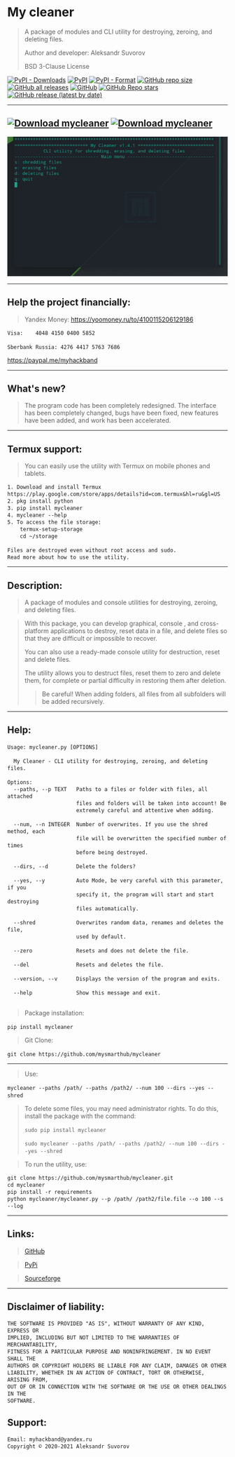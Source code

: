 My cleaner
===

>A package of modules and CLI utility for destroying, zeroing, and deleting files.
> 
>Author and developer: Aleksandr Suvorov
> 
>BSD 3-Clause License

[![PyPI - Downloads](https://img.shields.io/pypi/dm/mycleaner?label=pypi%20downloads)](https://pypi.org/project/mycleaner/)
[![PyPI](https://img.shields.io/pypi/v/mycleaner)](https://pypi.org/project/mycleaner/)
[![PyPI - Format](https://img.shields.io/pypi/format/mycleaner)](https://pypi.org/project/mycleaner/)
[![GitHub repo size](https://img.shields.io/github/repo-size/mysmarthub/mycleaner)](https://github.com/mysmarthub/mycleaner/)
[![GitHub all releases](https://img.shields.io/github/downloads/mysmarthub/mycleaner/total?label=github%20downloads)](https://github.com/mysmarthub/mycleaner/)
[![GitHub](https://img.shields.io/github/license/mysmarthub/mycleaner?style=flat-square)](https://github.com/mysmarthub/mycleaner/)
[![GitHub Repo stars](https://img.shields.io/github/stars/mysmarthub/mycleaner?style=social)](https://github.com/mysmarthub/mycleaner)
[![GitHub release (latest by date)](https://img.shields.io/github/v/release/mysmarthub/mycleaner)](https://github.com/mysmarthub/mycleaner/)


---
[![Download mycleaner](https://a.fsdn.com/con/app/sf-download-button)](https://sourceforge.net/projects/mycleaner-package/files/latest/download)
[![Download mycleaner](https://img.shields.io/sourceforge/dt/mycleaner-package.svg)](https://sourceforge.net/projects/mycleaner-package/files/latest/download)
---

![Mycleaner](https://github.com/mysmarthub/mycleaner/raw/master/images/my_cleaner_logo.png)

---

Help the project financially:
---
>Yandex Money:
https://yoomoney.ru/to/4100115206129186

    Visa:    4048 4150 0400 5852

    Sberbank Russia: 4276 4417 5763 7686

https://paypal.me/myhackband

---

What's new?
---
> The program code has been completely redesigned. 
> The interface has been completely changed, 
> bugs have been fixed, new features have been added, 
> and work has been accelerated.

---
Termux support:
---

> You can easily use the utility with Termux 
> on mobile phones and tablets.

    1. Download and install Termux https://play.google.com/store/apps/details?id=com.termux&hl=ru&gl=US
    2. pkg install python
    3. pip install mycleaner
    4. mycleaner --help
    5. To access the file storage: 
        termux-setup-storage
        cd ~/storage
    
    Files are destroyed even without root access and sudo.
    Read more about how to use the utility.
---
Description:
---
>A package of modules and console utilities for destroying, 
> zeroing, and deleting files.

>With this package, you can develop graphical, 
> console , and cross-platform applications to destroy, 
> reset data in a file, and delete files 
> so that they are difficult or impossible to recover. 
> 
>You can also use a ready-made console utility for destruction, 
> reset and delete files.
>
>The utility allows you to destruct files, 
> reset them to zero and delete them, 
> for complete or partial difficulty in 
> restoring them after deletion.
> 
> >Be careful! When adding folders, all files from all subfolders 
will be added recursively.
>

---
Help:
---
```text
Usage: mycleaner.py [OPTIONS]

  My Cleaner - CLI utility for destroying, zeroing, and deleting files.

Options:
  --paths, --p TEXT   Paths to a files or folder with files, all attached
                      files and folders will be taken into account! Be
                      extremely careful and attentive when adding.
                      
  --num, --n INTEGER  Number of overwrites. If you use the shred method, each
                      file will be overwritten the specified number of times
                      before being destroyed.
                      
  --dirs, --d         Delete the folders?
  
  --yes, --y          Auto Mode, be very careful with this parameter, if you
                      specify it, the program will start and start destroying
                      files automatically.
                      
  --shred             Overwrites random data, renames and deletes the file,
                      used by default.
                      
  --zero              Resets and does not delete the file.
  
  --del               Resets and deletes the file.
  
  --version, --v      Displays the version of the program and exits.
  
  --help              Show this message and exit.


```

>Package installation:

`pip install mycleaner`

>Git Clone:

`git clone https://github.com/mysmarthub/mycleaner`

---

>Use:

`mycleaner --paths /path/ --paths /path2/ --num 100 --dirs --yes --shred`

>To delete some files, you may need administrator rights. 
> To do this, install the package with the command:
> 
>`sudo pip install mycleaner`
> 
>`sudo mycleaner --paths /path/ --paths /path2/ --num 100 --dirs --yes --shred`

>To run the utility, use:

```
git clone https://github.com/mysmarthub/mycleaner.git
cd mycleaner
pip install -r requirements
python mycleaner/mycleaner.py --p /path/ /path2/file.file --o 100 --s --log
```

---
Links:
---
>[GitHub](https://github.com/mysmarthub/mycleaner)

>[PyPi](https://pypi.org/project/mycleaner/)
 
>[Sourceforge](https://sourceforge.net/projects/mycleaner-package/files/latest/download)
---

Disclaimer of liability:
------------------------
    THE SOFTWARE IS PROVIDED "AS IS", WITHOUT WARRANTY OF ANY KIND, EXPRESS OR
    IMPLIED, INCLUDING BUT NOT LIMITED TO THE WARRANTIES OF MERCHANTABILITY,
    FITNESS FOR A PARTICULAR PURPOSE AND NONINFRINGEMENT. IN NO EVENT SHALL THE
    AUTHORS OR COPYRIGHT HOLDERS BE LIABLE FOR ANY CLAIM, DAMAGES OR OTHER
    LIABILITY, WHETHER IN AN ACTION OF CONTRACT, TORT OR OTHERWISE, ARISING FROM,
    OUT OF OR IN CONNECTION WITH THE SOFTWARE OR THE USE OR OTHER DEALINGS IN THE
    SOFTWARE.

Support:
---
    Email: myhackband@yandex.ru
    Copyright © 2020-2021 Aleksandr Suvorov
